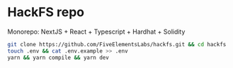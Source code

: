 # HackFS repo

Monorepo: NextJS + React + Typescript + Hardhat + Solidity

```bash
git clone https://github.com/FiveElementsLabs/hackfs.git && cd hackfs
touch .env && cat .env.example >> .env
yarn && yarn compile && yarn dev
```
